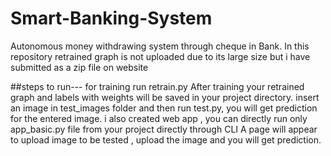 # Smart-Banking-System
Autonomous money withdrawing system through cheque in Bank.
In this repository retrained graph is not uploaded due to its large size but i have submitted as a zip file on website

##steps to run---
for training run retrain.py
After training your retrained graph and labels with weights will be saved in your project directory.
insert an image in test_images folder and then run test.py, you will get prediction for the entered image.
i also created web app , you can directly run only app_basic.py file from your project directly through CLI
A page will appear to upload image to be tested , upload the image and you will get prediction.
